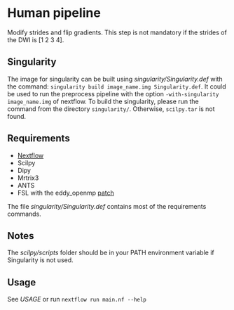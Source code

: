 Human pipeline
=================

Modify strides and flip gradients. This step is not
mandatory if the strides of the DWI is [1 2 3 4].

Singularity
-----
The image for singularity can be built using _singularity/Singularity.def_ with the command:
```singularity build image_name.img Singularity.def```. It could be used to run
the preprocess pipeline with the option ```-with-singularity image_name.img```
 of nextflow.
  To build the singularity, please run the command from the directory ```singularity/```. Otherwise, ```scilpy.tar``` is not found.
 
Requirements
------------

- [Nextflow](https://www.nextflow.io)
- Scilpy
- Dipy
- Mrtrix3
- ANTS
- FSL with the eddy_openmp [patch](https://fsl.fmrib.ox.ac.uk/fsldownloads/patches/eddy-patch-fsl-5.0.9/centos6/)

The file _singularity/Singularity.def_ contains most of the requirements commands.

Notes
-----

The _scilpy/scripts_ folder should be in your PATH environment variable if Singularity is not used.

Usage
-----

See *USAGE* or run ```nextflow run main.nf --help```